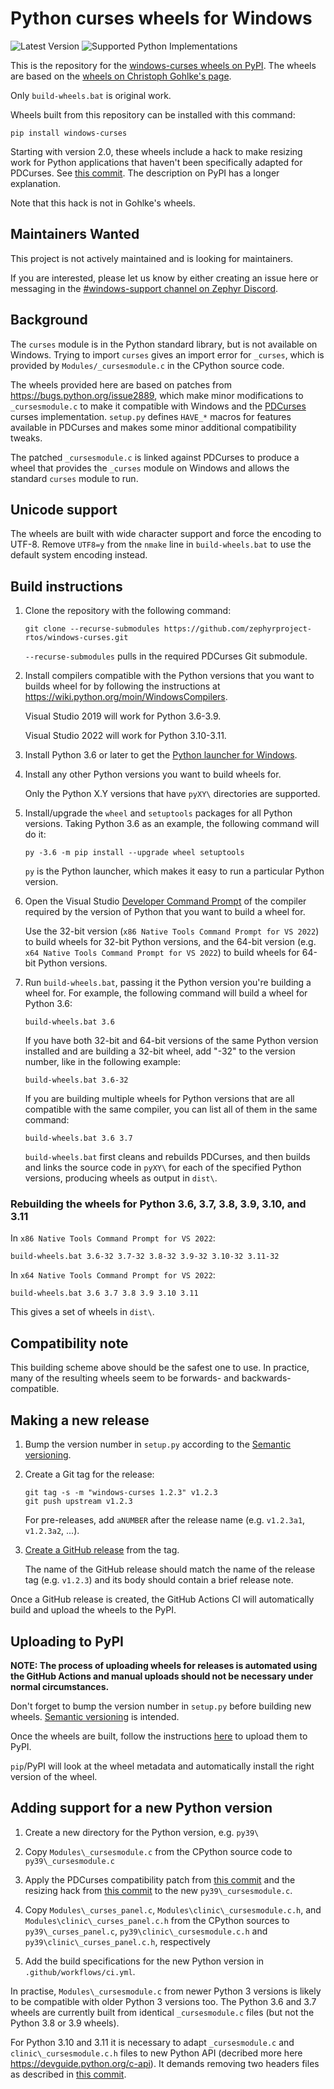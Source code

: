 Python curses wheels for Windows
================================

![Latest Version](https://img.shields.io/pypi/v/windows-curses)
![Supported Python Implementations](https://img.shields.io/pypi/implementation/windows-curses)

This is the repository for the [windows-curses wheels on
PyPI](https://pypi.org/project/windows-curses). The wheels are based on the
[wheels on Christoph Gohlke's
page](https://www.lfd.uci.edu/~gohlke/pythonlibs/#curses).

Only `build-wheels.bat` is original work.

Wheels built from this repository can be installed with this command:

    pip install windows-curses

Starting with version 2.0, these wheels include a hack to make resizing work
for Python applications that haven't been specifically adapted for PDCurses.
See [this
commit](https://github.com/zephyrproject-rtos/windows-curses/commit/30ca08bfbcb7a332228ddcde026181b2009ea0a7).
The description on PyPI has a longer explanation.

Note that this hack is not in Gohlke's wheels.

Maintainers Wanted
------------------

This project is not actively maintained and is looking for maintainers.

If you are interested, please let us know by either creating an issue here or messaging in the
[#windows-support channel on Zephyr Discord](https://discord.gg/ygfnbCZCtU).

Background
----------

The `curses` module is in the Python standard library, but is not available on
Windows. Trying to import `curses` gives an import error for `_curses`, which
is provided by `Modules/_cursesmodule.c` in the CPython source code.

The wheels provided here are based on patches from
https://bugs.python.org/issue2889, which make minor modifications to
`_cursesmodule.c` to make it compatible with Windows and the
[PDCurses](https://pdcurses.sourceforge.io) curses implementation.  `setup.py`
defines `HAVE_*` macros for features available in PDCurses and makes some minor
additional compatibility tweaks.

The patched `_cursesmodule.c` is linked against PDCurses to produce a wheel
that provides the `_curses` module on Windows and allows the standard `curses`
module to run.

Unicode support
---------------

The wheels are built with wide character support and force the encoding to
UTF-8. Remove `UTF8=y` from the `nmake` line in `build-wheels.bat` to use the
default system encoding instead.

Build instructions
------------------

 1. Clone the repository with the following command:

        git clone --recurse-submodules https://github.com/zephyrproject-rtos/windows-curses.git

    `--recurse-submodules` pulls in the required PDCurses Git submodule.

 2. Install compilers compatible with the Python versions that you want to
    builds wheel for by following the instructions at
    https://wiki.python.org/moin/WindowsCompilers.

    Visual Studio 2019 will work for Python 3.6-3.9.

    Visual Studio 2022 will work for Python 3.10-3.11.

 3. Install Python 3.6 or later to get
    the [Python launcher for Windows](https://docs.python.org/3/using/windows.html#launcher).

 4. Install any other Python versions you want to build wheels for.

    Only the Python X.Y versions that have `pyXY\` directories are supported.

 5. Install/upgrade the `wheel` and `setuptools` packages for all Python
    versions. Taking Python 3.6 as an example, the following command will do
    it:

        py -3.6 -m pip install --upgrade wheel setuptools

    `py` is the Python launcher, which makes it easy to run a particular Python
    version.

 6. Open the Visual Studio
    [Developer Command Prompt](https://docs.microsoft.com/en-us/dotnet/framework/tools/developer-command-prompt-for-vs)
    of the compiler required by the version of Python that you want to build
    a wheel for.

    Use the 32-bit version (`x86 Native Tools Command Prompt for VS 2022`) to build wheels for 32-bit
    Python versions, and the 64-bit version (e.g.
    `x64 Native Tools Command Prompt for VS 2022`) to build wheels for 64-bit Python versions.

 7. Run `build-wheels.bat`, passing it the Python version you're building a
    wheel for. For example, the following command will build a wheel for
    Python 3.6:

        build-wheels.bat 3.6

    If you have both 32-bit and 64-bit versions of the same Python version
    installed and are building a 32-bit wheel, add "-32" to the version
    number, like in the following example:

        build-wheels.bat 3.6-32

    If you are building multiple wheels for Python versions that are all
    compatible with the same compiler, you can list all of them in the same
    command:

        build-wheels.bat 3.6 3.7

    `build-wheels.bat` first cleans and rebuilds PDCurses, and then builds and
    links the source code in `pyXY\` for each of the specified Python versions,
    producing wheels as output in `dist\`.

### Rebuilding the wheels for Python 3.6, 3.7, 3.8, 3.9, 3.10, and 3.11

In `x86 Native Tools Command Prompt for VS 2022`:

    build-wheels.bat 3.6-32 3.7-32 3.8-32 3.9-32 3.10-32 3.11-32

In `x64 Native Tools Command Prompt for VS 2022`:

    build-wheels.bat 3.6 3.7 3.8 3.9 3.10 3.11


This gives a set of wheels in `dist\`.

Compatibility note
------------------

This building scheme above should be the safest one to use. In practice, many
of the resulting wheels seem to be forwards- and backwards-compatible.

Making a new release
--------------------

  1. Bump the version number in `setup.py` according to the [Semantic versioning](https://semver.org/).

  2. Create a Git tag for the release:

         git tag -s -m "windows-curses 1.2.3" v1.2.3
         git push upstream v1.2.3

     For pre-releases, add `aNUMBER` after the release name (e.g. `v1.2.3a1`, `v1.2.3a2`, ...).

  3. [Create a GitHub release](https://github.com/zephyrproject-rtos/windows-curses/releases/new)
     from the tag.

     The name of the GitHub release should match the name of the release tag (e.g. `v1.2.3`) and its
     body should contain a brief release note.

Once a GitHub release is created, the GitHub Actions CI will automatically build and upload the
wheels to the PyPI.

Uploading to PyPI
-----------------

**NOTE: The process of uploading wheels for releases is automated using the GitHub Actions and
manual uploads should not be necessary under normal circumstances.**

Don't forget to bump the version number in `setup.py` before building new
wheels. [Semantic versioning](https://semver.org/) is intended.

Once the wheels are built, follow the instructions
[here](https://packaging.python.org/tutorials/distributing-packages/#uploading-your-project-to-pypi)
to upload them to PyPI.

`pip`/PyPI will look at the wheel metadata and automatically install the right
version of the wheel.

Adding support for a new Python version
---------------------------------------

1. Create a new directory for the Python version, e.g. `py39\`

2. Copy `Modules\_cursesmodule.c` from the CPython source code to `py39\_cursesmodule.c`

3. Apply the PDCurses compatibility patch from [this commit](https://github.com/zephyrproject-rtos/windows-curses/commit/b1cf4e10cecb9ba3e43766407c2ed2b138571f85) and the resizing hack from [this commit](https://github.com/zephyrproject-rtos/windows-curses/commit/30ca08bfbcb7a332228ddcde026181b2009ea0a7) to the new `py39\_cursesmodule.c`.

4. Copy `Modules\_curses_panel.c`, `Modules\clinic\_cursesmodule.c.h`, and `Modules\clinic\_curses_panel.c.h` from the CPython sources to `py39\_curses_panel.c`, `py39\clinic\_cursesmodule.c.h` and `py39\clinic\_curses_panel.c.h`, respectively

5. Add the build specifications for the new Python version in `.github/workflows/ci.yml`.

In practise, `Modules\_cursesmodule.c` from newer Python 3 versions is likely to be compatible with older Python 3 versions too. The Python 3.6 and 3.7 wheels are currently built from identical `_cursesmodule.c` files (but not the Python 3.8 or 3.9 wheels).

For Python 3.10 and 3.11 it is necessary to adapt `_cursesmodule.c` and `clinic\_cursesmodule.c.h` files to new Python API (decribed more here https://devguide.python.org/c-api). It demands removing two headers files as described in [this commit]().
